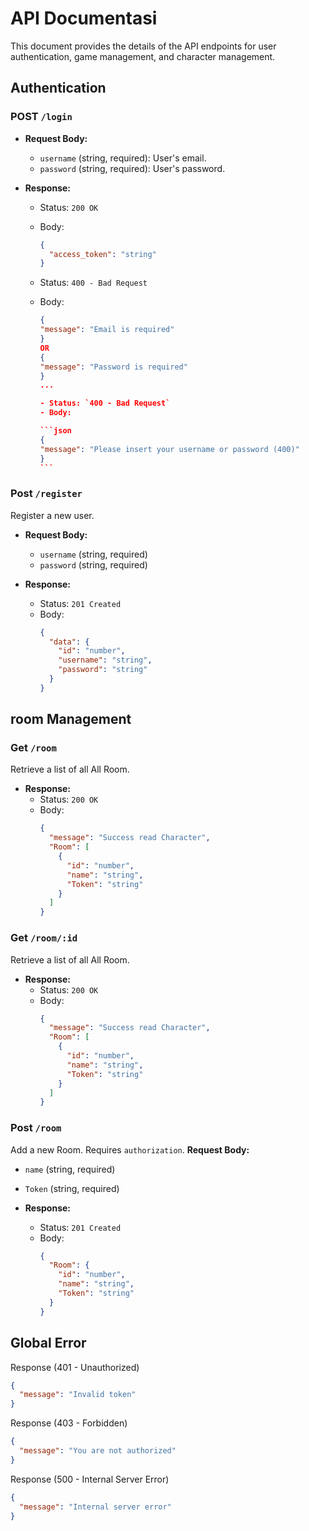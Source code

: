 # API Documentasi

This document provides the details of the API endpoints for user authentication, game management, and character management.

## Authentication

### POST `/login`

- **Request Body:**

  - `username` (string, required): User's email.
  - `password` (string, required): User's password.

- **Response:**

  - Status: `200 OK`
  - Body:

    ```json
    {
      "access_token": "string"
    }
    ```

  - Status: `400 - Bad Request`
  - Body:

    ````json
    {
    "message": "Email is required"
    }
    OR
    {
    "message": "Password is required"
    }
    ...

    - Status: `400 - Bad Request`
    - Body:

    ```json
    {
    "message": "Please insert your username or password (400)"
    }
    ```

### Post `/register`

Register a new user.

- **Request Body:**

  - `username` (string, required)
  - `password` (string, required)

- **Response:**
  - Status: `201 Created`
  - Body:
    ```json
    {
      "data": {
        "id": "number",
        "username": "string",
        "password": "string"
      }
    }
    ```

## room Management

### Get `/room`

Retrieve a list of all All Room.

- **Response:**
  - Status: `200 OK`
  - Body:
    ```json
    {
      "message": "Success read Character",
      "Room": [
        {
          "id": "number",
          "name": "string",
          "Token": "string"
        }
      ]
    }
    ```

### Get `/room/:id`

Retrieve a list of all All Room.

- **Response:**
  - Status: `200 OK`
  - Body:
    ```json
    {
      "message": "Success read Character",
      "Room": [
        {
          "id": "number",
          "name": "string",
          "Token": "string"
        }
      ]
    }
    ```

### Post `/room`

Add a new Room. Requires `authorization`.
**Request Body:**

- `name` (string, required)
- `Token` (string, required)

- **Response:**
  - Status: `201 Created`
  - Body:
    ```json
    {
      "Room": {
        "id": "number",
        "name": "string",
        "Token": "string"
      }
    }
    ```


## Global Error

Response (401 - Unauthorized)

```json
{
  "message": "Invalid token"
}
```

Response (403 - Forbidden)

```json
{
  "message": "You are not authorized"
}
```

Response (500 - Internal Server Error)

```json
{
  "message": "Internal server error"
}
```

